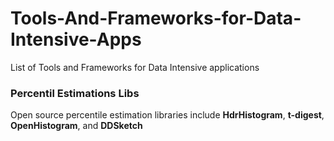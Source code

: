 # Tools-And-Frameworks-for-Data-Intensive-Apps
List of Tools and Frameworks for Data Intensive applications


### Percentil Estimations Libs
Open source percentile estimation libraries include **HdrHistogram**, **t-digest**, **OpenHistogram**, and **DDSketch** 
